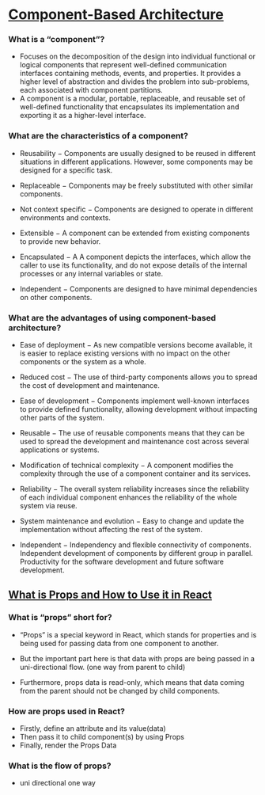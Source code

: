# [Component-Based Architecture](https://www.tutorialspoint.com/software_architecture_design/component_based_architecture.htm) 

### What is a “component”?
 * Focuses on the decomposition of the design into individual functional or logical components that represent well-defined communication interfaces containing methods, events, and properties. It provides a higher level of abstraction and divides the problem into sub-problems, each associated with component partitions.
 * A component is a modular, portable, replaceable, and reusable set of well-defined functionality that encapsulates its implementation and exporting it as a higher-level interface.

### What are the characteristics of a component?
* Reusability − Components are usually designed to be reused in different situations in different applications. However, some components may be designed for a specific task.

* Replaceable − Components may be freely substituted with other similar components.

* Not context specific − Components are designed to operate in different environments and contexts.

* Extensible − A component can be extended from existing components to provide new behavior.

* Encapsulated − A A component depicts the interfaces, which allow the caller to use its functionality, and do not expose details of the internal processes or any internal variables or state.

* Independent − Components are designed to have minimal dependencies on other components.

### What are the advantages of using component-based architecture?
* Ease of deployment − As new compatible versions become available, it is easier to replace existing versions with no impact on the other components or the system as a whole.

* Reduced cost − The use of third-party components allows you to spread the cost of development and maintenance.

* Ease of development − Components implement well-known interfaces to provide defined functionality, allowing development without impacting other parts of the system.

* Reusable − The use of reusable components means that they can be used to spread the development and maintenance cost across several applications or systems.

* Modification of technical complexity − A component modifies the complexity through the use of a component container and its services.

* Reliability − The overall system reliability increases since the reliability of each individual component enhances the reliability of the whole system via reuse.

* System maintenance and evolution − Easy to change and update the implementation without affecting the rest of the system.

* Independent − Independency and flexible connectivity of components. Independent development of components by different group in parallel. Productivity for the software development and future software development.


## [What is Props and How to Use it in React](https://itnext.io/what-is-props-and-how-to-use-it-in-react-da307f500da0#:~:text=%E2%80%9CProps%E2%80%9D%20is%20a%20special%20keyword,way%20from%20parent%20to%20child)

### What is “props” short for?
* “Props” is a special keyword in React, which stands for properties and is being used for passing data from one component to another.

* But the important part here is that data with props are being passed in a uni-directional flow. (one way from parent to child)

* Furthermore, props data is read-only, which means that data coming from the parent should not be changed by child components.

### How are props used in React?
* Firstly, define an attribute and its value(data)
* Then pass it to child component(s) by using Props
* Finally, render the Props Data

### What is the flow of props?
* uni directional one way






